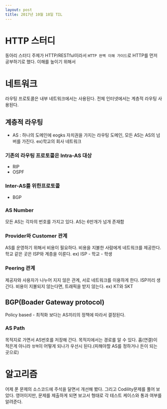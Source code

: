 ```yaml
---
layout: post 
title: 2017년 10월 18일 TIL
---
```


# HTTP 스터디
동아리 스터디 주제가 HTTP/RESTful이라서 `HTTP 완벽 이해 가이드`로 HTTP를 먼저 공부하기로 했다. 이해를 높이기 위해서 

# 네트워크
라우팅 프로토콜은 내부 네트워크에서는 사용된다. 전체 인터넷에서는 계층적 라우팅 사용된다.

## 계층적 라우팅
- AS : 하나의 도메인에 eogks 자치권을 가지는 라우팅 도메인, 모든 AS는 AS의 넘버를 가진다. ex)학교의 회사 네트워크   
### 기존의 라우팅 프로토콜은 Intra-AS 대상 
- RIP 
- OSPF
### Inter-AS를 위한프로토콜
- BGP 

### AS Number
모든 AS는 각자의 번호를 가지고 있다. AS는 6만개가 넘개 존재함

### Provider와 Customer 관계 
AS를 운영하기 위해서 비용이 필요하다. 비용을 지불한 사람에게 네트워크를 제공한다. 학교 같은 곳은 ISP와 계층을 이룬다.
ex) ISP - 학교 - 학생

### Peering 관계
제공자와 사용자가 나누어 지지 않은 관계, 서로 네트워크를 이용하게 한다. ISP끼리 생긴다. 비용이 지불되지 않는다면, 트래픽을 받지 않는다.
ex) KT와 SKT

## BGP(Boader Gateway protocol)
Policy based - 최적화 보다는 AS끼리의 정책에 따라서 결정된다.

### AS Path
목적지로 가면서 AS번호를 저장해 간다. 목적지에서는 경로를 알 수 있다. 홉(연결)이 적은게 아니라 `정책`이 어떻게 되나가 우선시 된다.(피해야할 AS를 정하거나 돈이 되는 곳으로)

# 알고리즘
어제 푼 문제의 소스코드에 주석을 달면서 개선해 봤다. 그리고 Codility문제를 풀어 보았다. 영어이지만, 문제를 제출하게 되면 보고서 형태로 각 테스트 케이스와 통과 여부를 알려준다.